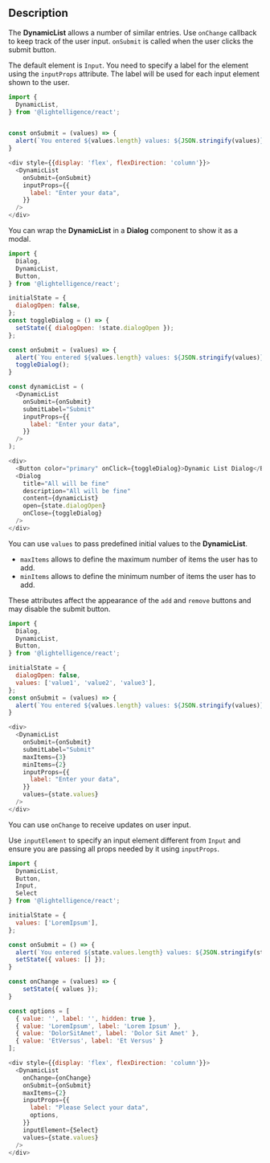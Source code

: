 ## Description

The **DynamicList** allows a number of similar entries. Use `onChange` callback to keep track of the user input. `onSubmit` is called when the user clicks the submit button.

The default element is `Input`. You need to specify a label for the element using the `inputProps` attribute. The label will be used for each input element shown to the user.

```js
import {
  DynamicList,
} from '@lightelligence/react';


const onSubmit = (values) => {
  alert(`You entered ${values.length} values: ${JSON.stringify(values)}`)
}

<div style={{display: 'flex', flexDirection: 'column'}}>
  <DynamicList
    onSubmit={onSubmit}
    inputProps={{
      label: "Enter your data",
    }}
  />
</div>
```

You can wrap the **DynamicList** in a **Dialog** component to show it as a modal.

```js
import {
  Dialog,
  DynamicList,
  Button,
} from '@lightelligence/react';

initialState = {
  dialogOpen: false,
};
const toggleDialog = () => {
  setState({ dialogOpen: !state.dialogOpen });
};

const onSubmit = (values) => {
  alert(`You entered ${values.length} values: ${JSON.stringify(values)}`)
  toggleDialog();
}

const dynamicList = (
  <DynamicList
    onSubmit={onSubmit}
    submitLabel="Submit"
    inputProps={{
      label: "Enter your data",
    }}
  />
);

<div>
  <Button color="primary" onClick={toggleDialog}>Dynamic List Dialog</Button>
  <Dialog
    title="All will be fine"
    description="All will be fine"
    content={dynamicList}
    open={state.dialogOpen}
    onClose={toggleDialog}
  />
</div>
```

You can use `values` to pass predefined initial values to the **DynamicList**.
- `maxItems` allows to define the maximum number of items the user has to add.
- `minItems` allows to define the minimum number of items the user has to add.

These attributes affect the appearance of the `add` and `remove` buttons and may disable the submit button.

```js
import {
  Dialog,
  DynamicList,
  Button,
} from '@lightelligence/react';

initialState = {
  dialogOpen: false,
  values: ['value1', 'value2', 'value3'],
};
const onSubmit = (values) => {
  alert(`You entered ${values.length} values: ${JSON.stringify(values)}`)
}

<div>
  <DynamicList
    onSubmit={onSubmit}
    submitLabel="Submit"
    maxItems={3}
    minItems={2}
    inputProps={{
      label: "Enter your data",
    }}
    values={state.values}
  />
</div>
```

You can use `onChange` to receive updates on user input.

Use `inputElement` to specify an input element different from `Input` and ensure you are passing all props needed by it using `inputProps`.

```js
import {
  DynamicList,
  Button,
  Input,
  Select
} from '@lightelligence/react';

initialState = {
  values: ['LoremIpsum'],
};

const onSubmit = () => {
  alert(`You entered ${state.values.length} values: ${JSON.stringify(state.values)}`)
  setState({ values: [] });
}

const onChange = (values) => {
    setState({ values });
}

const options = [
  { value: '', label: '', hidden: true },
  { value: 'LoremIpsum', label: 'Lorem Ipsum' },
  { value: 'DolorSitAmet', label: 'Dolor Sit Amet' },
  { value: 'EtVersus', label: 'Et Versus' }
];

<div style={{display: 'flex', flexDirection: 'column'}}>
  <DynamicList
    onChange={onChange}
    onSubmit={onSubmit}
    maxItems={2}
    inputProps={{
      label: "Please Select your data",
      options,
    }}
    inputElement={Select}
    values={state.values}
  />
</div>
```
